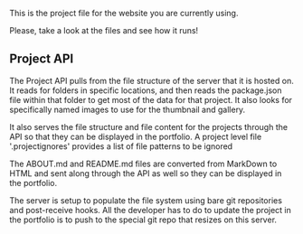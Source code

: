 This is the project file for the website you are currently using.

Please, take a look at the files and see how it runs!

## Project API

The Project API pulls from the file structure of the server that it is hosted on.  It reads for folders in specific locations,
and then reads the package.json file within that folder to get most of the data for that project.  It also looks for specifically
named images to use for the thumbnail and gallery.

It also serves the file structure and file content for the projects through the API so that they can be displayed in the portfolio.
A project level file '.projectignores' provides a list of file patterns to be ignored

The ABOUT.md and README.md files are converted from MarkDown to HTML and sent along through the API as well so they can
be displayed in the portfolio.

The server is setup to populate the file system using bare git repositories and post-receive hooks.  All the developer has
to do to update the project in the portfolio is to push to the special git repo that resizes on this server.

